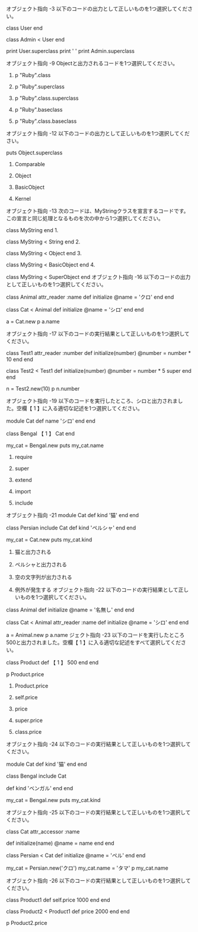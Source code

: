
オブジェクト指向 -3
以下のコードの出力として正しいものを1つ選択してください。

class User
end

class Admin < User
end

print User.superclass
print ' '
print Admin.superclass

オブジェクト指向 -9
Objectと出力されるコードを1つ選択してください。

1.   p "Ruby".class

2.   p "Ruby".superclass

3.   p "Ruby".class.superclass

4.   p "Ruby".baseclass

5.   p "Ruby".class.baseclass

オブジェクト指向 -12
以下のコードの出力として正しいものを1つ選択してください。

puts Object.superclass
1.   Comparable

2.   Object

3.   BasicObject

4.   Kernel
   
オブジェクト指向 -13
次のコードは、MyStringクラスを宣言するコードです。この宣言と同じ処理となるものを次の中から1つ選択してください。

class MyString
end
1.  

class MyString < String
end
2.  

class MyString < Object
end
3.  

class MyString < BasicObject
end
4.  

class MyString < SuperObject
end
オブジェクト指向 -16
以下のコードの出力として正しいものを1つ選択してください。

class Animal
  attr_reader :name
  def initialize
    @name = 'クロ'
  end
end

class Cat < Animal
  def initialize
    @name = 'シロ'
  end
end

a = Cat.new
p a.name

オブジェクト指向 -17
以下のコードの実行結果として正しいものを1つ選択してください。

class Test1
  attr_reader :number
  def initialize(number)
    @number = number * 10
  end
end

class Test2 < Test1
  def initialize(number)
    @number = number * 5
    super
  end
end

n = Test2.new(10)
p n.number

オブジェクト指向 -19
以下のコードを実行したところ、シロと出力されました。空欄【 1 】に入る適切な記述を1つ選択してください。

module Cat
  def name
    'シロ'
  end
end

class Bengal
  【  1  】 Cat
end

my_cat = Bengal.new
puts my_cat.name
1.   require

2.   super

3.   extend

4.   import

5.   include

オブジェクト指向 -21
module Cat
  def kind
    '猫'
  end
end

class Persian
  include Cat
  def kind
    'ペルシャ'
  end
end

my_cat = Cat.new
puts my_cat.kind
1.   猫と出力される

2.   ペルシャと出力される

3.   空の文字列が出力される

4.   例外が発生する
オブジェクト指向 -22
以下のコードの実行結果として正しいものを1つ選択してください。

class Animal
  def initialize
    @name = '名無し'
  end
end

class Cat < Animal
  attr_reader :name
  def initialize
    @name = 'シロ'
  end
end

a = Animal.new
p a.name
ジェクト指向 -23
以下のコードを実行したところ500と出力されました。空欄【 1 】に入る適切な記述をすべて選択してください。

class Product
  def 【  1  】
    500
  end
end

p Product.price
1.   Product.price

2.   self.price

3.   price

4.   super.price

5.   class.price

オブジェクト指向 -24
以下のコードの実行結果として正しいものを1つ選択してください。

module Cat
  def kind
    '猫'
  end
end

class Bengal
  include Cat

  def kind
    'ベンガル'
  end
end

my_cat = Bengal.new
puts my_cat.kind

オブジェクト指向 -25
以下のコードの実行結果として正しいものを1つ選択してください。

class Cat
  attr_accessor :name

  def initialize(name)
    @name = name
  end
end

class Persian < Cat
  def initialize
    @name = 'ペル'
  end
end

my_cat = Persian.new('クロ')
my_cat.name = 'タマ'
p my_cat.name

オブジェクト指向 -26
以下のコードの実行結果として正しいものを1つ選択してください。

class Product1
  def self.price
    1000
  end
end

class Product2 < Product1
  def price
    2000
  end
end

p Product2.price
